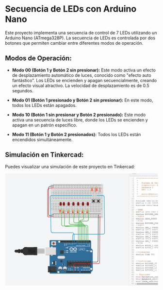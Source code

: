 # Secuencia de LEDs con Arduino Nano

Este proyecto implementa una secuencia de control de 7 LEDs utilizando un Arduino Nano (ATmega328P). La secuencia de LEDs es controlada por dos botones que permiten cambiar entre diferentes modos de operación.

## Modos de Operación:

- **Modo 00 (Botón 1 y Botón 2 sin presionar):** Este modo activa un efecto de desplazamiento automático de luces, conocido como "efecto auto fantástico". Los LEDs se encienden y apagan secuencialmente, creando un efecto visual atractivo. La velocidad de desplazamiento es de 0.5 segundos.

- **Modo 01 (Botón 1 presionado y Botón 2 sin presionar):** En este modo, todos los LEDs están apagados.

- **Modo 10 (Botón 1 sin presionar y Botón 2 presionado):** Este modo activa una secuencia de luces libre, donde los LEDs se encienden y apagan en un patrón específico.

- **Modo 11 (Botón 1 y Botón 2 presionados):** Todos los LEDs están encendidos simultáneamente.

## Simulación en Tinkercad:

Puedes visualizar una simulación de este proyecto en Tinkercad:

[![Vista previa en Tinkercad](tinkercad.png)](https://www.tinkercad.com/things/kcJIUwuCBmw-sequences-of-7-leds?sharecode=t4ehzI17yYdyVKhejAZGE1vrYTxsjmChqCpG0B44-JA)
